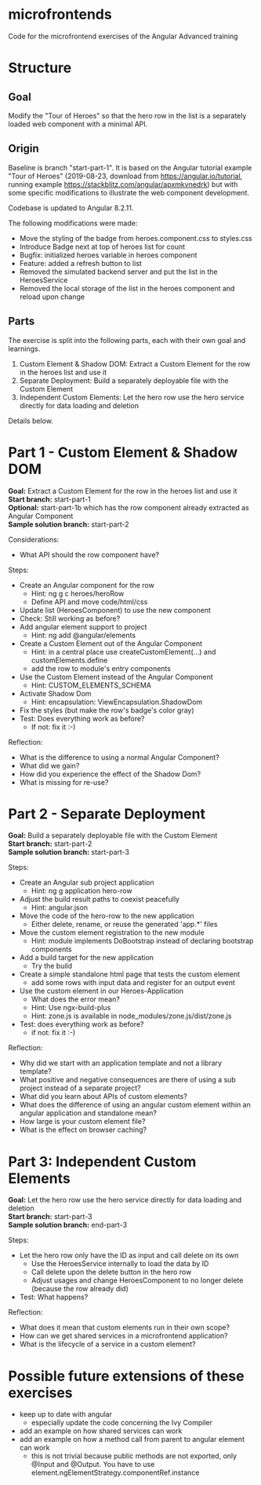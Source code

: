 # microfrontends
Code for the microfrontend exercises of the Angular Advanced training

# Structure

## Goal

Modify the "Tour of Heroes" so that the hero row in the list is a separately loaded web component with a minimal API.

## Origin

Baseline is branch "start-part-1".
It is based on the Angular tutorial example "Tour of Heroes"
(2019-08-23, download from https://angular.io/tutorial, running example https://stackblitz.com/angular/apxmkvnedrk)
but with some specific modifications to illustrate the web component development.

Codebase is updated to Angular 8.2.11.

The following modifications were made:
* Move the styling of the badge from heroes.component.css to styles.css
* Introduce Badge next at top of heroes list for count
* Bugfix: initialized heroes variable in heroes component
* Feature: added a refresh button to list
* Removed the simulated backend server and put the list in the HeroesService
* Removed the local storage of the list in the heroes component and reload upon change

## Parts

The exercise is split into the following parts, each with their own goal and learnings.

1. Custom Element & Shadow DOM: Extract a Custom Element for the row in the heroes list and use it
1. Separate Deployment: Build a separately deployable file with the Custom Element
1. Independent Custom Elements: Let the hero row use the hero service directly for data loading and deletion

Details below.

# Part 1 - Custom Element & Shadow DOM

**Goal:** Extract a Custom Element for the row in the heroes list and use it  
**Start branch:** start-part-1  
**Optional:** start-part-1b which has the row component already extracted as Angular Component  
**Sample solution branch:** start-part-2

Considerations:
- What API should the row component have?

Steps:
- Create an Angular component for the row
  - Hint: ng g c heroes/heroRow
  - Define API and move code/html/css
- Update list (HeroesComponent) to use the new component
- Check: Still working as before?
- Add angular element support to project
  - Hint: ng add @angular/elements
- Create a Custom Element out of the Angular Component
  - Hint: in a central place use createCustomElement(...) and customElements.define
  - add the row to module's entry components
- Use the Custom Element instead of the Angular Component
  - Hint: CUSTOM_ELEMENTS_SCHEMA
- Activate Shadow Dom
  - Hint: encapsulation: ViewEncapsulation.ShadowDom
- Fix the styles (but make the row's badge's color gray)
- Test: Does everything work as before?
  - If not: fix it :-)


Reflection:
- What is the difference to using a normal Angular Component?
- What did we gain?
- How did you experience the effect of the Shadow Dom?
- What is missing for re-use?

# Part 2 - Separate Deployment

**Goal:** Build a separately deployable file with the Custom Element  
**Start branch:** start-part-2  
**Sample solution branch:** start-part-3

Steps:
- Create an Angular sub project application
  - Hint: ng g application hero-row
- Adjust the build result paths to coexist peacefully
  - Hint: angular.json
- Move the code of the hero-row to the new application
  - Either delete, rename, or reuse the generated 'app.*' files
- Move the custom element registration to the new module
  - Hint: module implements DoBootstrap instead of declaring bootstrap components
- Add a build target for the new application
  - Try the build
- Create a simple standalone html page that tests the custom element
  - add some rows with input data and register for an output event
- Use the custom element in our Heroes-Application
  - What does the error mean?
  - Hint: Use ngx-build-plus
  - Hint: zone.js is available in node_modules/zone.js/dist/zone.js
- Test: does everything work as before?
  - if not: fix it :-)

Reflection:
- Why did we start with an application template and not a library template?
- What positive and negative consequences are there of using a sub project
  instead of a separate project?
- What did you learn about APIs of custom elements?
- What does the difference of using an angular custom element
  within an angular application and standalone mean?
- How large is your custom element file?
- What is the effect on browser caching?

# Part 3: Independent Custom Elements

**Goal:** Let the hero row use the hero service directly for data loading and deletion  
**Start branch:** start-part-3  
**Sample solution branch:** end-part-3

Steps:
- Let the hero row only have the ID as input and call delete on its own
  - Use the HeroesService internally to load the data by ID
  - Call delete upon the delete button in the hero row
  - Adjust usages and change HeroesComponent to no longer delete (because the row already did)
- Test: What happens?

Reflection:
- What does it mean that custom elements run in their own scope?
- How can we get shared services in a microfrontend application?
- What is the lifecycle of a service in a custom element?

# Possible future extensions of these exercises

- keep up to date with angular
  - especially update the code concerning the Ivy Compiler
- add an example on how shared services can work
- add an example on how a method call from parent to angular element can work
  - this is not trivial because public methods are not exported, only @Input and @Output. 
  You have to use element.ngElementStrategy.componentRef.instance
